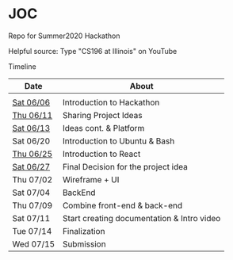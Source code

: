 # JOC
Repo for Summer2020 Hackathon

Helpful source: Type "CS196 at Illinois" on YouTube

Timeline


| Date | About |
| - | - |
| | |
| [Sat 06/06](/Timeline/06-06.md) | Introduction to Hackathon |
| [Thu 06/11](/Timeline/06-11.md) | Sharing Project Ideas |
| [Sat 06/13](/Timeline/06-13)    | Ideas cont. & Platform |
| Sat 06/20  | Introduction to Ubuntu & Bash |
| [Thu 06/25](/Timeline/06-25)  | Introduction to React |
| [Sat 06/27](/Timeline/06-27.md)  | Final Decision for the project idea |
| Thu 07/02  | Wireframe + UI |
| Sat 07/04  | BackEnd |
| Thu 07/09  | Combine front-end & back-end |
| Sat 07/11  | Start creating documentation & Intro video |
| Tue 07/14  | Finalization |
| Wed 07/15  | Submission |

